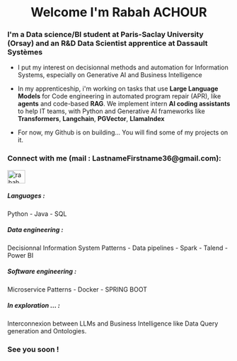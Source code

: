 <h1 align="center"> Welcome I'm Rabah ACHOUR </h1>

<h3 align="left">I'm a Data science/BI student at Paris-Saclay University (Orsay) and an R&D Data Scientist apprentice at Dassault Systèmes </h3>

- I put my interest on decisionnal methods and automation for Information Systems, especially on Generative AI and Business Intelligence 

- In my apprenticeship, i'm working on tasks that use **Large Language Models** for Code engineering in automated program repair (APR), like **agents** and code-based **RAG**. We implement intern **AI coding assistants** to help IT teams, with Python and Generative AI frameworks like **Transformers**, **Langchain**, **PGVector**, **LlamaIndex** 

- For now, my Github is on building... You will find some of my projects on it.

<h3 align="left">Connect with me (mail : LastnameFirstname36@gmail.com):</h3>
<p align="left">
<a href="https://www.linkedin.com/in/rabah-achour-594335239" target="blank"><img align="center" src="https://raw.githubusercontent.com/rahuldkjain/github-profile-readme-generator/master/src/images/icons/Social/linked-in-alt.svg" alt="rabah achour" height="30" width="40" /></a>


<h5 align="left">Languages :</h5>

Python - Java - SQL

<h5 align="left">Data engineering :</h5>

Decisionnal Information System Patterns - Data pipelines - Spark - Talend - Power BI

<h5 align="left">Software engineering :</h5>

Microservice Patterns - Docker - SPRING BOOT

<h5 align="left">In exploration ... :</h5>

Interconnexion between LLMs and Business Intelligence like Data Query generation and Ontologies.

<h3 align="left">See you soon ! </h3>
